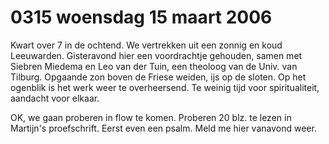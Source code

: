 # 0315 woensdag 15 maart 2006
Kwart over 7 in de ochtend. We vertrekken uit een zonnig en koud Leeuwarden. Gisteravond hier een voordrachtje gehouden, samen met Siebren Miedema en Leo van der Tuin, een theoloog van de Univ. van Tilburg. Opgaande zon boven de Friese weiden, ijs op de sloten. Op het ogenblik is het werk weer te overheersend. Te weinig tijd voor spiritualiteit, aandacht voor elkaar. 

OK, we gaan proberen in flow te komen. Proberen 20 blz. te lezen in Martijn's proefschrift. Eerst even een psalm. Meld me hier vanavond weer.